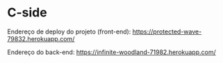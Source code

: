 # C-side
Endereço de deploy do projeto (front-end): https://protected-wave-79832.herokuapp.com/

Endereço do back-end: https://infinite-woodland-71982.herokuapp.com/